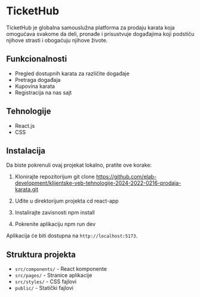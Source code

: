 # TicketHub

TicketHub je globalna samouslužna platforma za prodaju karata koja omogućava svakome da deli, pronađe i prisustvuje događajima koji podstiču njihove strasti i obogaćuju njihove živote.

## Funkcionalnosti

- Pregled dostupnih karata za različite događaje
- Pretraga događaja
- Kupovina karata
- Registracija na nas sajt

## Tehnologije

- React.js
- CSS

## Instalacija

Da biste pokrenuli ovaj projekat lokalno, pratite ove korake:

1. Klonirajte repozitorijum
   git clone https://github.com/elab-development/klijentske-veb-tehnologije-2024-2022-0216-prodaja-karata.git

2. Uđite u direktorijum projekta
   cd react-app

3. Instalirajte zavisnosti
   npm install

4. Pokrenite aplikaciju
   npm run dev

Aplikacija će biti dostupna na `http://localhost:5173`.

## Struktura projekta

- `src/components/` - React komponente
- `src/pages/` - Stranice aplikacije
- `src/styles/` - CSS fajlovi
- `public/` - Statički fajlovi
